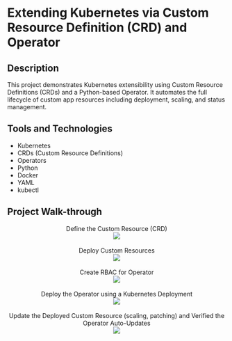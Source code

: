 <h1>Extending Kubernetes via Custom Resource Definition (CRD) and Operator</h1>


<h2>Description</h2>
This project demonstrates Kubernetes extensibility using Custom Resource Definitions (CRDs) and a Python-based Operator. It automates the full lifecycle of custom app resources including deployment, scaling, and status management.
<br />


<h2>Tools and Technologies</h2>

- Kubernetes
- CRDs (Custom Resource Definitions)
- Operators
- Python
- Docker
- YAML
- kubectl

<h2>Project Walk-through</h2>

<p align="center">
Define the Custom Resource (CRD) <br />
<img src="https://i.postimg.cc/qRbBm5Hg/1.jpg"/>
<br />
<br />
Deploy Custom Resources <br/>
<img src="https://i.postimg.cc/q7Y4yCsC/2.jpg" />
<br />
<br />
Create RBAC for Operator   <br/>
<img src="https://i.postimg.cc/DfQ3yNMG/3.jpg"/>
<br />
<br />
Deploy the Operator using a Kubernetes Deployment <br/>
<img src="https://i.postimg.cc/8k4XYgYZ/4.jpg" />
<br />
<br />
Update the Deployed Custom Resource (scaling, patching) and Verified the Operator Auto-Updates <br/>
<img src="https://i.postimg.cc/3wWD3mry/5.jpg" />
<br />
<br />

</p>

